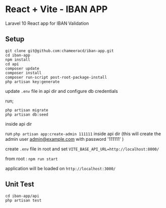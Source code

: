# React + Vite - IBAN APP

Laravel 10 React app for IBAN Validation

## Setup

```
git clone git@github.com:chameeracd/iban-app.git
cd iban-app
npm install
cd api
composer update
composer install
composer run-script post-root-package-install
php artisan key:generate
```
update ``.env`` file in api dir and configure db credentials

run;
```
php artisan migrate
php artisan db:seed
```
inside api dir

run ``php artisan app:create-admin 111111`` inside api dir (this will create the admin user admin@example.com with password '111111' )

create ``.env`` file in root and set ``VITE_BASE_API_URL=http://localhost:8000/``

from root : ``npm run start``

application will be loaded on ``http://localhost:3000/``

## Unit Test

```
cd iban-app/api
php artisan test
